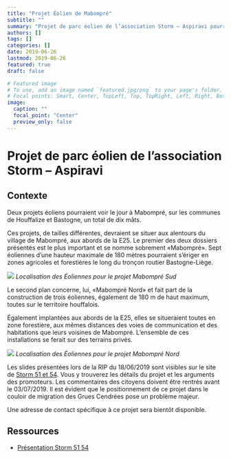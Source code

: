 ```yaml
---
title: "Projet Éolien de Mabompré"
subtitle: ""
summary: "Projet de parc éolien de l’association Storm – Aspiravi pourrait voir le jour à Mabompré, sur les communes de Houffalize et Bastogne, un total de dix mâts. Ces projets, de tailles différentes, devraient se situer aux alentours du village de Mabompré, aux abords de la E25. Le premier des deux dossiers présentés est le plus important et se nomme «Mabompré». Sept éoliennes d’une hauteur maximale de 180 mètres pourraient s’ériger en zones agricoles et forestières le long du tronçon routier Bastogne-Liège."
authors: []
tags: []
categories: []
date: 2019-06-26
lastmod: 2019-06-26
featured: true
draft: false

# Featured image
# To use, add an image named `featured.jpg/png` to your page's folder.
# Focal points: Smart, Center, TopLeft, Top, TopRight, Left, Right, BottomLeft, Bottom, BottomRight.
image:
  caption: ""
  focal_point: "Center"
  preview_only: false
---
```


# Projet de parc éolien de l’association Storm – Aspiravi

## Contexte

Deux projets éoliens pourraient voir le jour à Mabompré, sur les communes de Houffalize et Bastogne, un total de dix mâts.

Ces projets, de tailles différentes, devraient se situer aux alentours du village de Mabompré, aux abords de la E25. Le premier des deux dossiers présentés est le plus important et se nomme sobrement «Mabompré». Sept éoliennes d’une hauteur maximale de 180 mètres pourraient s’ériger en zones agricoles et forestières le long du tronçon routier Bastogne-Liège.

![](/img/eolien/projet_de_mabompre/mabompre_sud.png)
*Localisation des Éoliennes pour le projet Mabompré Sud*

Le second plan concerne, lui, «Mabompré Nord» et fait part de la construction de trois éoliennes, également de 180 m de haut maximum, toutes sur le territoire houffalois.

Également implantées aux abords de la E25, elles se situeraient toutes en zone forestière, aux mêmes distances des voies de communication et des habitations que leurs voisines de Mabompré. L’ensemble de ces installations se ferait sur des terrains privés.

![](/img/eolien/projet_de_mabompre/mabompre_nord.png)
*Localisation des Éoliennes pour le projet Mabompré Nord*

Les slides présentées lors de la RIP du 18/06/2019 sont visibles sur le site de [Storm 51 et 54](https://www.storm.be/sites/default/files/images/presentation_rip_houffalize_storm-aspiravi_20190618_0.pdf). Vous y trouverez les détails du projet et les arguments des promoteurs. Les commentaires des citoyens doivent être rentrés avant le 03/07/2019. Il est évident que le positionnement de ce projet dans le couloir de migration des Grues Cendrées pose un problème majeur.

Une adresse de contact spécifique à ce projet sera bientôt disponible.

## Ressources

* [Présentation Storm 51 54](https://www.storm.be/sites/default/files/images/presentation_rip_houffalize_storm-aspiravi_20190618_0.pdf)
